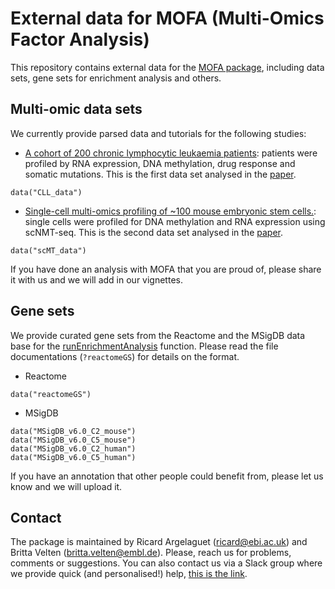 # External data for MOFA (Multi-Omics Factor Analysis)
This repository contains external data for the [MOFA package](https://github.com/bioFAM/MOFAdata), including data sets, gene sets for enrichment analysis and others.


## Multi-omic data sets
We currently provide parsed data and tutorials for the following studies:
* [A cohort of 200 chronic lymphocytic leukaemia patients](http://htmlpreview.github.com/?https://github.com/bioFAM/MOFA/blob/master/vignettes/MOFA_example_CLL.html): patients were profiled by RNA expression, DNA methylation, drug response and somatic mutations. This is the first data set analysed in the [paper](http://msb.embopress.org/cgi/doi/10.15252/msb.20178124).
```
data("CLL_data")
```

* [Single-cell multi-omics profiling of ~100 mouse embryonic stem cells.](http://htmlpreview.github.io/?https://github.com/bioFAM/MOFA/blob/master/vignettes/MOFA_example_scMT.html): single cells were profiled for DNA methylation and RNA expression using scNMT-seq. This is the second data set analysed in the [paper](http://msb.embopress.org/cgi/doi/10.15252/msb.20178124). 
```
data("scMT_data")
```

If you have done an analysis with MOFA that you are proud of, please share it with us and we will add in our vignettes.


## Gene sets
We provide curated gene sets from the Reactome and the MSigDB data base for the [runEnrichmentAnalysis](https://github.com/bioFAM/MOFA/blob/master/man/runEnrichmentAnalysis.Rd) function. Please read the file documentations (`?reactomeGS`) for details on the format.

* Reactome

```
data("reactomeGS")
```

* MSigDB
```
data("MSigDB_v6.0_C2_mouse")
data("MSigDB_v6.0_C5_mouse")
data("MSigDB_v6.0_C2_human")
data("MSigDB_v6.0_C5_human")
```



If you have an annotation that other people could benefit from, please let us know and we will upload it.

## Contact
The package is maintained by Ricard Argelaguet (ricard@ebi.ac.uk) and Britta Velten (britta.velten@embl.de). Please, reach us for problems, comments or suggestions. You can also contact us via a Slack group where we provide quick (and personalised!) help, [this is the link](https://join.slack.com/t/mofahelp/shared_invite/enQtMjcxNzM3OTE3NjcxLTkyZmE5YzNiMDc4OTkxYWExYWNlZTRhMWI2OWNkNzhmYmNlZjJiMjA4MjNiYjI2YTc4NjExNzU2ZTZiYzQyNjY).  


